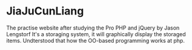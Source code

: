 # JiaJuCunLiang
The practise website after studying the Pro PHP and jQuery by Jason Lengstorf
It's a storaging system, it will graphically display the storaged items. 
Undterstood that how the OO-based programming works at php. 
